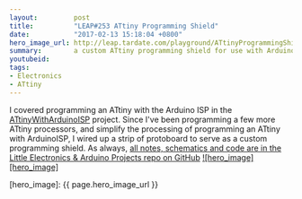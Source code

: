 ```yaml
---
layout:         post
title:          "LEAP#253 ATtiny Programming Shield"
date:           "2017-02-13 15:18:04 +0800"
hero_image_url: http://leap.tardate.com/playground/ATtinyProgrammingShield/assets/ATtinyProgrammingShield_build.jpg
summary:        a custom ATtiny programming shield for use with Arduino ISP
youtubeid:
tags:
- Electronics
- ATtiny
---
```


I covered programming an ATtiny with the Arduino ISP in the
[ATtinyWithArduinoISP](https://github.com/tardate/LittleArduinoProjects/blob/master/playground/ATtinyWithArduinoISP) project.
Since I've been programming a few more ATtiny processors, and simplify the processing of programming an ATtiny with ArduinoISP, I wired up a strip of protoboard to serve as a custom programming shield.
As always, [all notes, schematics and code are in the Little Electronics & Arduino Projects repo on GitHub][project]
[![hero_image][hero_image]][project]

[leap]: http://leap.tardate.com
[project]: https://github.com/tardate/LittleArduinoProjects/tree/master/playground/ATtinyProgrammingShield
[hero_image]: {{ page.hero_image_url }}
